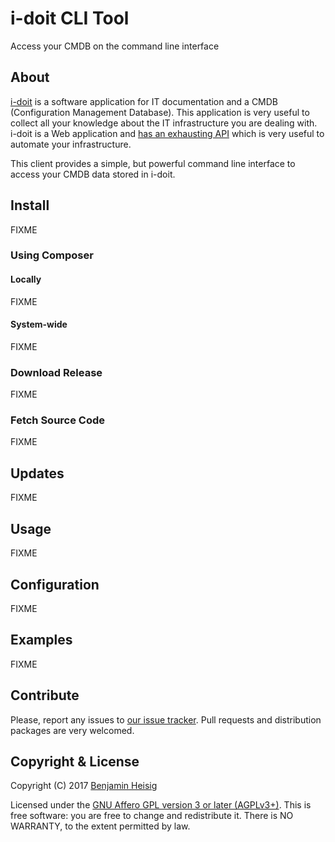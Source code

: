 #   i-doit CLI Tool

Access your CMDB on the command line interface


##  About

[i-doit](https://i-doit.com) is a software application for IT documentation and a CMDB (Configuration Management Database). This application is very useful to collect all your knowledge about the IT infrastructure you are dealing with. i-doit is a Web application and [has an exhausting API](https://kb.i-doit.com/pages/viewpage.action?pageId=37355644) which is very useful to automate your infrastructure.

This client provides a simple, but powerful command line interface to access your CMDB data stored in i-doit.


##  Install

FIXME


### Using Composer

####    Locally

FIXME

####    System-wide

FIXME


### Download Release

FIXME


### Fetch Source Code

FIXME


##  Updates

FIXME


##  Usage

FIXME


##  Configuration

FIXME


##  Examples

FIXME


##  Contribute

Please, report any issues to [our issue tracker](https://github.com/bheisig/i-doit-cli/issues). Pull requests and distribution packages are very welcomed.


##  Copyright & License

Copyright (C) 2017 [Benjamin Heisig](https://benjamin.heisig.name/)

Licensed under the [GNU Affero GPL version 3 or later (AGPLv3+)](https://gnu.org/licenses/agpl.html). This is free software: you are free to change and redistribute it. There is NO WARRANTY, to the extent permitted by law.
